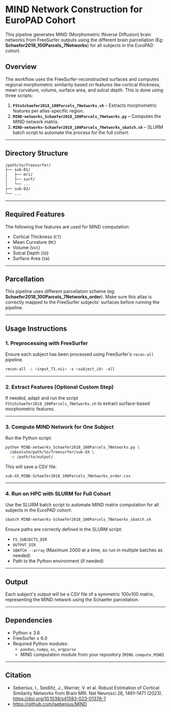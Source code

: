 # MIND Network Construction for EuroPAD Cohort

This pipeline generates MIND (Morphometric INverse Diffusion) brain networks from FreeSurfer outputs using the different brain parcellation (Eg: **Schaefer2018_100Parcels_7Networks**) for all subjects in the EuroPAD cohort.

## Overview

The workflow uses the FreeSurfer-reconstructed surfaces and computes regional morphometric similarity based on features like cortical thickness, mean curvature, volume, surface area, and sulcal depth. This is done using three scripts:

1. **`FStoSchaefer2018_100Parcels_7Networks.sh`** – Extracts morphometric features per atlas-specific region.
2. **`MIND-networks_Schaefer2018_100Parcels_7Networks.py`** – Computes the MIND network matrix.
3. **`MIND-networks-Schaefer2018_100Parcels_7Networks_sbatch.sh`** – SLURM batch script to automate the process for the full cohort.

---

## Directory Structure

```bash
/path/to/freesurfer/
├── sub-01/
│   ├── mri/
│   ├── surf/
│   └── ...
├── sub-02/
└── ...
```

---

## Required Features

The following five features are used for MIND computation:
- Cortical Thickness (`CT`)
- Mean Curvature (`MC`)
- Volume (`Vol`)
- Sulcal Depth (`SD`)
- Surface Area (`SA`)

---

## Parcellation

This pipeline uses different parcellation scheme (eg: **Schaefer2018_100Parcels_7Networks_order**). Make sure this atlas is correctly mapped to the FreeSurfer subjects' surfaces before running the pipeline.

---

## Usage Instructions

### 1. Preprocessing with FreeSurfer

Ensure each subject has been processed using FreeSurfer's `recon-all` pipeline.

```bash
recon-all -i <input_T1.nii> -s <subject_id> -all
```

---

### 2. Extract Features (Optional Custom Step)

If needed, adapt and run the script `FStoSchaefer2018_100Parcels_7Networks.sh` to extract surface-based morphometric features.

---

### 3. Compute MIND Network for One Subject

Run the Python script:

```bash
python MIND-networks_Schaefer2018_100Parcels_7Networks.py \
  /absolute/path/to/freesurfer/sub-XX \
  -o /path/to/output/
```

This will save a CSV file:

```
sub-XX_MIND-Schaefer2018_100Parcels_7Networks_order.csv
```

---

### 4. Run on HPC with SLURM for Full Cohort

Use the SLURM batch script to automate MIND matrix computation for all subjects in the EuroPAD cohort:

```bash
sbatch MIND-networks-Schaefer2018_100Parcels_7Networks_sbatch.sh
```

Ensure paths are correctly defined in the SLURM script:
- `FS_SUBJECTS_DIR`
- `OUTPUT_DIR`
- `SBATCH --array` (Maximum 2000 at a time, so run in multiple batches as needed)
- Path to the Python environment (if needed)

---

## Output

Each subject's output will be a CSV file of a symmetric 100x100 matrix, representing the MIND network using the Schaefer parcellation.

---

## Dependencies

- Python ≥ 3.6 
- FreeSurfer ≥ 6.0 
- Required Python modules:
  - `pandas`, `numpy`, `os`, `argparse`
  - MIND computation module from your repository (`MIND.compute_MIND`)

---

## Citation

- Sebenius, I., Seidlitz, J., Warrier, V. et al. Robust Estimation of Cortical Similarity Networks from Brain MRI. Nat Neurosci 26, 1461–1471 (2023). https://doi.org/10.1038/s41593-023-01376-7 
- https://github.com/isebenius/MIND 
